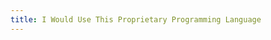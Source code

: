 ```yaml
---
title: I Would Use This Proprietary Programming Language
---
```


<!--
perpetual license
license fee
technical support
trademark
API
fail to open
-->
